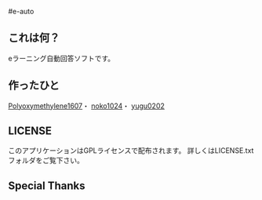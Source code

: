 #e-auto
## これは何？
eラーニング自動回答ソフトです。

## 作ったひと

[Polyoxymethylene1607](https://github.com/polyacetal)・
[noko1024](https://github.com/noko1024)・
[yugu0202](https://gituhb.com/yugu0202)

## LICENSE

このアプリケーションはGPLライセンスで配布されます。
詳しくはLICENSE.txtフォルダをご覧下さい。

## Special Thanks
